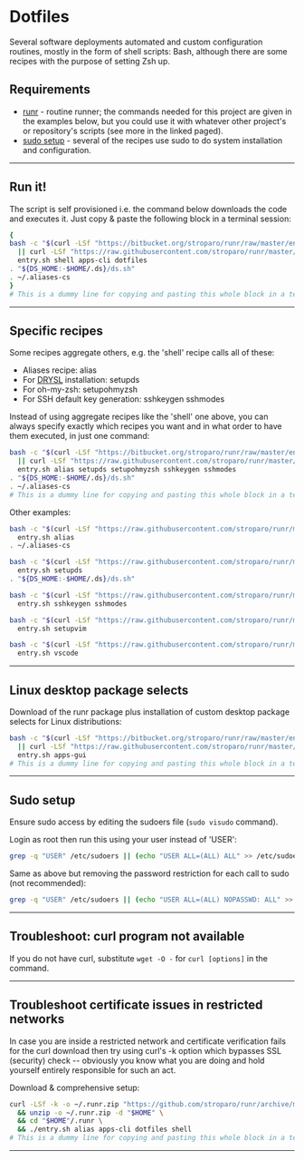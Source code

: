 # Dotfiles

Several software deployments automated and custom configuration routines, mostly in the form of shell scripts: Bash, although there are some recipes with the purpose of setting Zsh up.

## Requirements

* [runr](https://github.com/stroparo/runr) - routine runner; the commands needed for this project are given in the examples below, but you could use it with whatever other project's or repository's scripts (see more in the linked paged).
* [sudo setup](#sudo-setup) - several of the recipes use sudo to do system installation and configuration.

---

## Run it!

The script is self provisioned i.e. the command below downloads the code and executes it. Just copy & paste the following block in a terminal session:

```bash
{
bash -c "$(curl -LSf "https://bitbucket.org/stroparo/runr/raw/master/entry.sh" \
  || curl -LSf "https://raw.githubusercontent.com/stroparo/runr/master/entry.sh")" \
  entry.sh shell apps-cli dotfiles
. "${DS_HOME:-$HOME/.ds}/ds.sh"
. ~/.aliases-cs
}
# This is a dummy line for copying and pasting this whole block in a terminal emulator with bash.
```

---

## Specific recipes

Some recipes aggregate others, e.g. the 'shell' recipe calls all of these:

* Aliases recipe: alias
* For [DRYSL](https://github.com/stroparo/ds) installation: setupds
* For oh-my-zsh: setupohmyzsh
* For SSH default key generation: sshkeygen sshmodes

Instead of using aggregate recipes like the 'shell' one above, you can always specify exactly which recipes you want and in what order to have them executed, in just one command:

```bash
bash -c "$(curl -LSf "https://bitbucket.org/stroparo/runr/raw/master/entry.sh" \
  || curl -LSf "https://raw.githubusercontent.com/stroparo/runr/master/entry.sh")" \
  entry.sh alias setupds setupohmyzsh sshkeygen sshmodes
. "${DS_HOME:-$HOME/.ds}/ds.sh"
. ~/.aliases-cs
# This is a dummy line for copying and pasting this whole block in a terminal emulator with bash.
```

Other examples:

```bash
bash -c "$(curl -LSf "https://raw.githubusercontent.com/stroparo/runr/master/entry.sh")" \
  entry.sh alias
. ~/.aliases-cs
```

```bash
bash -c "$(curl -LSf "https://raw.githubusercontent.com/stroparo/runr/master/entry.sh")" \
  entry.sh setupds
. "${DS_HOME:-$HOME/.ds}/ds.sh"
```

```bash
bash -c "$(curl -LSf "https://raw.githubusercontent.com/stroparo/runr/master/entry.sh")" \
  entry.sh sshkeygen sshmodes
```

```bash
bash -c "$(curl -LSf "https://raw.githubusercontent.com/stroparo/runr/master/entry.sh")" \
  entry.sh setupvim
```

```bash
bash -c "$(curl -LSf "https://raw.githubusercontent.com/stroparo/runr/master/entry.sh")" \
  entry.sh vscode
```

---

## Linux desktop package selects

Download of the runr package plus installation of custom desktop package selects for Linux distributions:

```bash
bash -c "$(curl -LSf "https://bitbucket.org/stroparo/runr/raw/master/entry.sh" \
  || curl -LSf "https://raw.githubusercontent.com/stroparo/runr/master/entry.sh")" \
  entry.sh apps-gui
# This is a dummy line for copying and pasting this whole block in a terminal emulator with bash.
```

---

## Sudo setup

Ensure sudo access by editing the sudoers file (```sudo visudo``` command).

Login as root then run this using your user instead of 'USER':

```bash
grep -q "USER" /etc/sudoers || (echo "USER ALL=(ALL) ALL" >> /etc/sudoers)
```

Same as above but removing the password restriction for each call to sudo (not recommended):

```bash
grep -q "USER" /etc/sudoers || (echo "USER ALL=(ALL) NOPASSWD: ALL" >> /etc/sudoers)
```

---

## Troubleshoot: curl program not available

If you do not have curl, substitute ```wget -O -``` for ```curl [options]``` in the command.

---

## Troubleshoot certificate issues in restricted networks

In case you are inside a restricted network and certificate verification fails for the curl download then try using curl's -k option which bypasses SSL (security) check -- obviously you know what you are doing and hold yourself entirely responsible for such an act.

Download & comprehensive setup:

```bash
curl -LSf -k -o ~/.runr.zip "https://github.com/stroparo/runr/archive/master.zip" \
  && unzip -o ~/.runr.zip -d "$HOME" \
  && cd "$HOME"/.runr \
  && ./entry.sh alias apps-cli dotfiles shell
# This is a dummy line for copying and pasting this whole block in a terminal emulator with bash.
```

---

